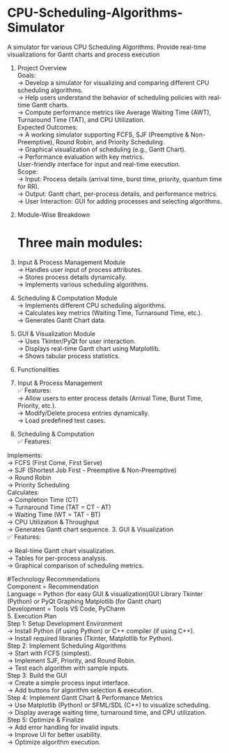 # CPU-Scheduling-Algorithms-Simulator
 A simulator for various CPU Scheduling Algorithms. Provide real-time visualizations for Gantt charts and process execution
 1. Project Overview  
 Goals:  
    -> Develop a simulator for visualizing and comparing different CPU scheduling algorithms.  
    -> Help users understand the behavior of scheduling policies with real-time Gantt charts.  
    -> Compute performance metrics like Average Waiting Time (AWT), Turnaround Time (TAT), and CPU Utilization.  
 Expected Outcomes:  
     -> A working simulator supporting FCFS, SJF (Preemptive & Non-Preemptive), Round Robin, and Priority Scheduling.  
     -> Graphical visualization of scheduling (e.g., Gantt Chart).  
     -> Performance evaluation with key metrics.  
     User-friendly interface for input and real-time execution.  
 Scope:  
    -> Input: Process details (arrival time, burst time, priority, quantum time for RR).  
    -> Output: Gantt chart, per-process details, and performance metrics.  
    -> User Interaction: GUI for adding processes and selecting algorithms.  
 2. Module-Wise Breakdown  
    # Three main modules:  
 
   1. Input & Process Management Module  
      -> Handles user input of process attributes.  
      -> Stores process details dynamically.  
      -> Implements various scheduling algorithms.  
   2. Scheduling & Computation Module  
      -> Implements different CPU scheduling algorithms.  
      -> Calculates key metrics (Waiting Time, Turnaround Time, etc.).  
      -> Generates Gantt Chart data.  
   3. GUI & Visualization Module  
      -> Uses Tkinter/PyQt for user interaction.  
      -> Displays real-time Gantt chart using Matplotlib.  
      -> Shows tabular process statistics.  
 3. Functionalities  
   1. Input & Process Management  
     ✅ Features:  
      -> Allow users to enter process details (Arrival Time, Burst Time, Priority, etc.).  
      -> Modify/Delete process entries dynamically.  
      -> Load predefined test cases.  
 2. Scheduling & Computation   
     ✅ Features:  
 
   Implements:  
    -> FCFS (First Come, First Serve)   
    -> SJF (Shortest Job First - Preemptive & Non-Preemptive)    
    -> Round Robin    
     -> Priority Scheduling  
   Calculates:  
    -> Completion Time (CT)  
    -> Turnaround Time (TAT = CT - AT)  
    -> Waiting Time (WT = TAT - BT)  
    -> CPU Utilization & Throughput  
    -> Generates Gantt chart sequence.
    3. GUI & Visualization    
    ✅ Features:    
 
  -> Real-time Gantt chart visualization.    
 -> Tables for per-process analysis.    
 -> Graphical comparison of scheduling metrics. 
 
 #Technology Recommendations  
     Component =	  Recommendation    
     Language	=   Python (for easy GUI & visualization)GUI Library	Tkinter (Python) or PyQt Graphing	Matplotlib (for Gantt chart)    
     Development = Tools	VS Code, PyCharm  
 5. Execution Plan    
     Step 1: Setup Development Environment   
         -> Install Python (if using Python) or C++ compiler (if using C++).  
         ->  Install required libraries (Tkinter, Matplotlib for Python).  
     Step 2: Implement Scheduling Algorithms  
         -> Start with FCFS (simplest).  
         ->  Implement SJF, Priority, and Round Robin.  
         ->  Test each algorithm with sample inputs.  
     Step 3: Build the GUI  
         ->  Create a simple process input interface.  
         ->  Add buttons for algorithm selection & execution.  
     Step 4: Implement Gantt Chart & Performance Metrics  
         -> Use Matplotlib (Python) or SFML/SDL (C++) to visualize scheduling.  
         -> Display average waiting time, turnaround time, and CPU utilization.  
     Step 5: Optimize & Finalize  
         ->  Add error handling for invalid inputs.  
         ->  Improve UI for better usability.  
         ->  Optimize algorithm execution.  
